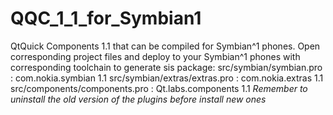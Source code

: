 QQC_1_1_for_Symbian1
====================

QtQuick Components 1.1 that can be compiled for Symbian^1 phones.
Open corresponding project files and deploy to your Symbian^1 phones with corresponding toolchain to generate sis package:
src/symbian/symbian.pro       : com.nokia.symbian 1.1
src/symbian/extras/extras.pro : com.nokia.extras 1.1
src/components/components.pro : Qt.labs.components 1.1
*Remember to uninstall the old version of the plugins before install new ones*
